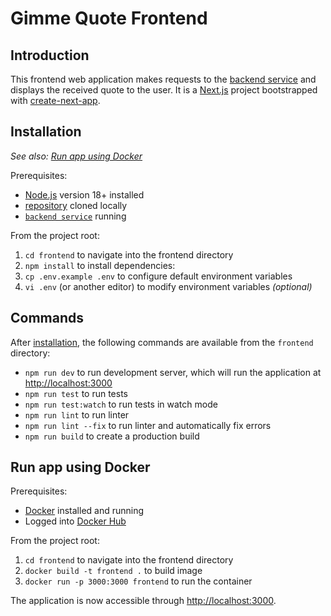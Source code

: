 # Gimme Quote Frontend

## Introduction

This frontend web application makes requests to the [backend service](../backend) and displays the received quote to the user. It is a [Next.js](https://nextjs.org/) project bootstrapped with [create-next-app](https://github.com/vercel/next.js/tree/canary/packages/create-next-app).

## Installation

*See also: [Run app using Docker](#run-app-using-docker)*

Prerequisites:
- [Node.js](https://nodejs.org/) version 18+ installed
- [repository](..) cloned locally
- [`backend service`](../backend) running

From the project root:
1. `cd frontend` to navigate into the frontend directory
2. `npm install` to install dependencies:
3. `cp .env.example .env` to configure default environment variables
4. `vi .env` (or another editor) to modify environment variables *(optional)*

## Commands

After [installation](#installation), the following commands are available from the `frontend` directory:

- `npm run dev` to run development server, which will run the application at [http://localhost:3000](http://localhost:3000)
- `npm run test` to run tests
- `npm run test:watch` to run tests in watch mode
- `npm run lint` to run linter
- `npm run lint --fix` to run linter and automatically fix errors
- `npm run build` to create a production build

## Run app using Docker

Prerequisites:
- [Docker](https://www.docker.com/) installed and running
- Logged into [Docker Hub](https://hub.docker.com/)

From the project root:
1. `cd frontend` to navigate into the frontend directory
2. `docker build -t frontend .` to build image
3. `docker run -p 3000:3000 frontend` to run the container

The application is now accessible through [http://localhost:3000](http://localhost:3000).
